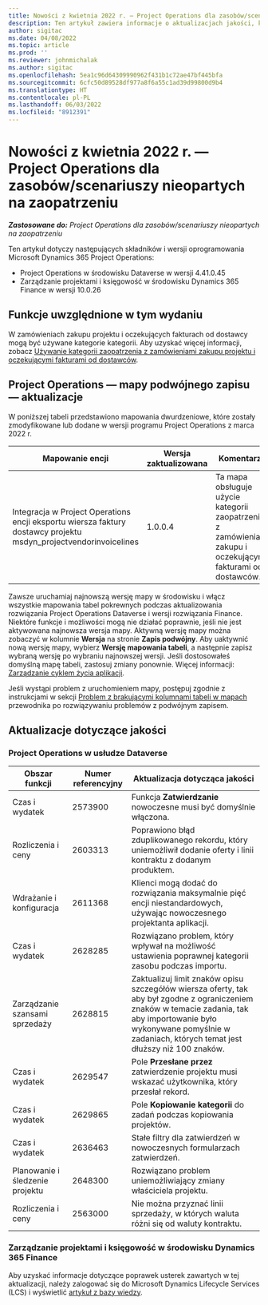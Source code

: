 ```yaml
---
title: Nowości z kwietnia 2022 r. — Project Operations dla zasobów/scenariuszy nieopartych na zaopatrzeniu
description: Ten artykuł zawiera informacje o aktualizacjach jakości, które są dostępne w wydaniu z kwietnia 2022 r. wdrożenia Microsoft Dynamics 365 Project Operations dla scenariuszy opartych na zasobach/niemagazynowanych.
author: sigitac
ms.date: 04/08/2022
ms.topic: article
ms.prod: ''
ms.reviewer: johnmichalak
ms.author: sigitac
ms.openlocfilehash: 5ea1c96d64309990962f431b1c72ae47bf445bfa
ms.sourcegitcommit: 6cfc50d89528df977a8f6a55c1ad39d99800d9b4
ms.translationtype: HT
ms.contentlocale: pl-PL
ms.lasthandoff: 06/03/2022
ms.locfileid: "8912391"
---
```

# <a name="whats-new-april-2022---project-operations-for-resourcenon-stocked-based-scenarios"></a>Nowości z kwietnia 2022 r. — Project Operations dla zasobów/scenariuszy nieopartych na zaopatrzeniu

_**Zastosowane do:** Project Operations dla zasobów/scenariuszy nieopartych na zaopatrzeniu_

Ten artykuł dotyczy następujących składników i wersji oprogramowania Microsoft Dynamics 365 Project Operations:

- Project Operations w środowisku Dataverse w wersji 4.41.0.45
- Zarządzanie projektami i księgowość w środowisku Dynamics 365 Finance w wersji 10.0.26

## <a name="features-included-in-this-release"></a>Funkcje uwzględnione w tym wydaniu

W zamówieniach zakupu projektu i oczekujących fakturach od dostawcy mogą być używane kategorie kategorii. Aby uzyskać więcej informacji, zobacz [Używanie kategorii zaopatrzenia z zamówieniami zakupu projektu i oczekującymi fakturami od dostawców](configure-procurement-categories.md).

## <a name="project-operations-dual-write-maps-updates"></a>Project Operations — mapy podwójnego zapisu — aktualizacje

W poniższej tabeli przedstawiono mapowania dwurdzeniowe, które zostały zmodyfikowane lub dodane w wersji programu Project Operations z marca 2022 r.

| Mapowanie encji | Wersja zaktualizowana | Komentarze |
| -------------- | ------------------- | ------------|
| Integracja w Project Operations encji eksportu wiersza faktury dostawcy projektu msdyn\_projectvendorinvoicelines | 1.0.0.4 | Ta mapa obsługuje użycie kategorii zaopatrzenia z zamówieniami zakupu i oczekującymi fakturami od dostawców. |

Zawsze uruchamiaj najnowszą wersję mapy w środowisku i włącz wszystkie mapowania tabel pokrewnych podczas aktualizowania rozwiązania Project Operations Dataverse i wersji rozwiązania Finance. Niektóre funkcje i możliwości mogą nie działać poprawnie, jeśli nie jest aktywowana najnowsza wersja mapy. Aktywną wersję mapy można zobaczyć w kolumnie **Wersja** na stronie **Zapis podwójny**. Aby uaktywnić nową wersję mapy, wybierz **Wersję mapowania tabeli**, a następnie zapisz wybraną wersję po wybraniu najnowszej wersji. Jeśli dostosowałeś domyślną mapę tabeli, zastosuj zmiany ponownie. Więcej informacji: [Zarządzanie cyklem życia aplikacji](/dynamics365/fin-ops-core/dev-itpro/data-entities/dual-write/app-lifecycle-management).

Jeśli wystąpi problem z uruchomieniem mapy, postępuj zgodnie z instrukcjami w sekcji [Problem z brakującymi kolumnami tabeli w mapach](/dynamics365/fin-ops-core/dev-itpro/data-entities/dual-write/dual-write-troubleshooting-finops-upgrades#missing-table-columns-issue-on-maps) przewodnika po rozwiązywaniu problemów z podwójnym zapisem.

## <a name="quality-updates"></a>Aktualizacje dotyczące jakości

### <a name="project-operations-on-dataverse"></a>Project Operations w usłudze Dataverse

| Obszar funkcji | Numer referencyjny | Aktualizacja dotycząca jakości |
| ------------ | ---------------- | -------------- |
| Czas i wydatek | 2573900 | Funkcja **Zatwierdzanie** nowoczesne musi być domyślnie włączona. |
| Rozliczenia i ceny | 2603313 | Poprawiono błąd zduplikowanego rekordu, który uniemożliwił dodanie oferty i linii kontraktu z dodanym produktem. |
| Wdrażanie i konfiguracja | 2611368 | Klienci mogą dodać do rozwiązania maksymalnie pięć encji niestandardowych, używając nowoczesnego projektanta aplikacji. |
| Czas i wydatek | 2628285 | Rozwiązano problem, który wpływał na możliwość ustawienia poprawnej kategorii zasobu podczas importu. |
|   Zarządzanie szansami sprzedaży| 2628815 | Zaktualizuj limit znaków opisu szczegółów wiersza oferty, tak aby był zgodne z ograniczeniem znaków w temacie zadania, tak aby importowanie było wykonywane pomyślnie w zadaniach, których temat jest dłuższy niż 100 znaków. |
| Czas i wydatek| 2629547 | Pole **Przesłane przez** zatwierdzenie projektu musi wskazać użytkownika, który przesłał rekord. |
| Czas i wydatek| 2629865 | Pole **Kopiowanie kategorii** do zadań podczas kopiowania projektów. |
| Czas i wydatek| 2636463 | Stałe filtry dla zatwierdzeń w nowoczesnych formularzach zatwierdzeń. |
| Planowanie i śledzenie projektu | 2648300 | Rozwiązano problem uniemożliwiający zmiany właściciela projektu. |
| Rozliczenia i ceny | 2563000 | Nie można przyznać linii sprzedaży, w których waluta różni się od waluty kontraktu. |

### <a name="project-management-and-accounting-in-dynamics-365-finance"></a>Zarządzanie projektami i księgowość w środowisku Dynamics 365 Finance

Aby uzyskać informacje dotyczące poprawek usterek zawartych w tej aktualizacji, należy zalogować się do Microsoft Dynamics Lifecycle Services (LCS) i wyświetlić [artykuł z bazy wiedzy](https://fix.lcs.dynamics.com/Issue/Details?bugId=662864).
